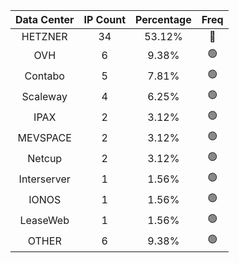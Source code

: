 | Data Center | IP Count | Percentage | Freq |
|:------------:|:--------:|:-----------:|:-----:|
| HETZNER | 34 | 53.12% | 🔴 |
| OVH | 6 | 9.38% | 🟢 |
| Contabo | 5 | 7.81% | 🟢 |
| Scaleway | 4 | 6.25% | 🟢 |
| IPAX | 2 | 3.12% | 🟢 |
| MEVSPACE | 2 | 3.12% | 🟢 |
| Netcup | 2 | 3.12% | 🟢 |
| Interserver | 1 | 1.56% | 🟢 |
| IONOS | 1 | 1.56% | 🟢 |
| LeaseWeb | 1 | 1.56% | 🟢 |
| OTHER | 6 | 9.38% | 🟢 |